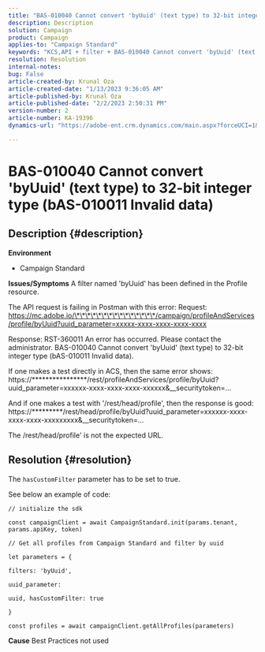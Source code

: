 ```yaml
---
title: "BAS-010040 Cannot convert 'byUuid' (text type) to 32-bit integer type (bAS-010011 Invalid data)"
description: Description
solution: Campaign
product: Campaign
applies-to: "Campaign Standard"
keywords: "KCS,API + filter + BAS-010040 Cannot convert 'byUuid' (text type) to 32-bit integer type (bAS-010011 Invalid data)"
resolution: Resolution
internal-notes: 
bug: False
article-created-by: Krunal Oza
article-created-date: "1/13/2023 9:36:05 AM"
article-published-by: Krunal Oza
article-published-date: "2/2/2023 2:50:31 PM"
version-number: 2
article-number: KA-19396
dynamics-url: "https://adobe-ent.crm.dynamics.com/main.aspx?forceUCI=1&pagetype=entityrecord&etn=knowledgearticle&id=540924b2-2593-ed11-aad1-6045bd006793"

---
```

# BAS-010040 Cannot convert 'byUuid' (text type) to 32-bit integer type (bAS-010011 Invalid data)

## Description {#description}

<b>Environment</b>
- Campaign Standard



<b>Issues/Symptoms</b>
A filter named 'byUuid' has been defined in the Profile resource.

The API request is failing in Postman with this error:
 Request: https://mc.adobe.io/\*\*\*\*\*\*\*\*\*\*\*\*\*\*\*/campaign/profileAndServices/profile/byUuid?uuid_parameter=xxxxx-xxxx-xxxx-xxxx-xxxx

Response: RST-360011 An error has occurred. Please contact the administrator.
 BAS-010040 Cannot convert 'byUuid' (text type) to 32-bit integer type (bAS-010011 Invalid data).

If one makes a test directly in ACS, then the same error shows:
 https://\*\*\*\*\*\*\*\*\*\*\*\*\*\*\*\*/rest/profileAndServices/profile/byUuid?uuid_parameter=xxxxxx-xxxx-xxxx-xxxx-xxxxxx&__securitytoken=...

And if one makes a test with '/rest/head/profile', then the response is good:
 https://\*\*\*\*\*\*\*\*\*/rest/head/profile/byUuid?uuid_parameter=xxxxxx-xxxx-xxxx-xxxx-xxxxxxxxx&__securitytoken=...

The /rest/head/profile' is not the expected URL.


## Resolution {#resolution}


The `hasCustomFilter` parameter has to be set to true.

See below an example of code:




```
// initialize the sdk
```




`const campaignClient = await CampaignStandard.init(params.tenant, params.apiKey, token)`

`// Get all profiles from Campaign Standard and filter by uuid`

`let parameters = {`

`filters: 'byUuid',`

`uuid_parameter:`

`uuid, hasCustomFilter: true`

`}`

`const profiles = await campaignClient.getAllProfiles(parameters)`


<b>Cause</b>
Best Practices not used
